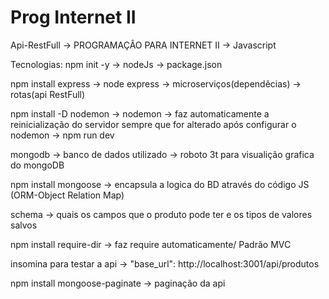 # Prog Internet II
 Api-RestFull -> PROGRAMAÇÂO PARA INTERNET II -> Javascript


Tecnologias:
npm init -y -> nodeJs -> package.json 

npm install express -> node express -> microserviços(dependêcias) -> rotas(api RestFull)

npm install -D nodemon -> nodemon -> faz automaticamente a reinicialização do servidor sempre que for alterado
após configurar o nodemon -> npm run dev

mongodb -> banco de dados utilizado -> roboto 3t para visualição grafica do mongoDB

npm install mongoose -> encapsula a logica do BD através do código JS (ORM-Object Relation Map)

schema -> quais os campos que o produto pode ter e os tipos de valores salvos

npm install require-dir -> faz require automaticamente/ Padrão MVC

insomina para testar a api -> "base_url": http://localhost:3001/api/produtos

npm install mongoose-paginate -> paginação da api 